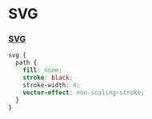 # SVG

### [SVG](https://css-tricks.com/svg-properties-and-css/)

```css
svg {
  path {
    fill: none;
    stroke: black;
    stroke-width: 4;
    vector-effect: non-scaling-stroke;
  }
}

```

>



